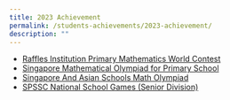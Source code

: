 ```yaml
---
title: 2023 Achievement
permalink: /students-achievements/2023-achievement/
description: ""
---
```

* [Raffles Institution  Primary Mathematics World Contest](https://qifapri.moe.edu.sg/ripmwc/)
* [Singapore Mathematical Olympiad for Primary School](https://qifapri.moe.edu.sg/smops/)
* [Singapore And Asian Schools Math Olympiad](https://qifapri.moe.edu.sg/sasmo/)
* [SPSSC National School Games (Senior Division)](https://qifapri.moe.edu.sg/spssc-senior/)